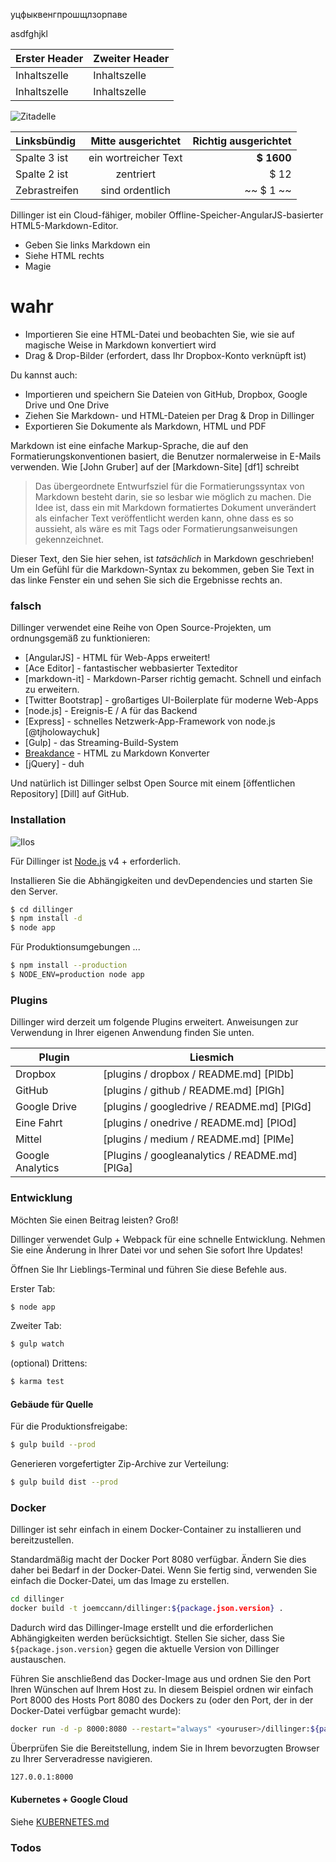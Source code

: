 
уцфыквенгпрошщлзорпаве

asdfghjkl

Erster Header | Zweiter Header
--- | ---
Inhaltszelle | Inhaltszelle
Inhaltszelle | Inhaltszelle

![Zitadelle](https://vignette.wikia.nocookie.net/masseffect/images/d/d7/MassEffect2Citadel.jpg/revision/latest?cb=20100721191415)

Linksbündig | Mitte ausgerichtet | Richtig ausgerichtet
:-- | :-: | --:
Spalte 3 ist | ein wortreicher Text | **$ 1600**
Spalte 2 ist | zentriert | $ 12
Zebrastreifen | sind ordentlich | ~~ $ 1 ~~

Dillinger ist ein Cloud-fähiger, mobiler Offline-Speicher-AngularJS-basierter HTML5-Markdown-Editor.

- Geben Sie links Markdown ein
- Siehe HTML rechts
- Magie

# wahr

- Importieren Sie eine HTML-Datei und beobachten Sie, wie sie auf magische Weise in Markdown konvertiert wird
- Drag &amp; Drop-Bilder (erfordert, dass Ihr Dropbox-Konto verknüpft ist)

Du kannst auch:

- Importieren und speichern Sie Dateien von GitHub, Dropbox, Google Drive und One Drive
- Ziehen Sie Markdown- und HTML-Dateien per Drag &amp; Drop in Dillinger
- Exportieren Sie Dokumente als Markdown, HTML und PDF

Markdown ist eine einfache Markup-Sprache, die auf den Formatierungskonventionen basiert, die Benutzer normalerweise in E-Mails verwenden. Wie [John Gruber] auf der [Markdown-Site] [df1] schreibt

> Das übergeordnete Entwurfsziel für die Formatierungssyntax von Markdown besteht darin, sie so lesbar wie möglich zu machen. Die Idee ist, dass ein mit Markdown formatiertes Dokument unverändert als einfacher Text veröffentlicht werden kann, ohne dass es so aussieht, als wäre es mit Tags oder Formatierungsanweisungen gekennzeichnet.

Dieser Text, den Sie hier sehen, ist *tatsächlich* in Markdown geschrieben! Um ein Gefühl für die Markdown-Syntax zu bekommen, geben Sie Text in das linke Fenster ein und sehen Sie sich die Ergebnisse rechts an.

### falsch

Dillinger verwendet eine Reihe von Open Source-Projekten, um ordnungsgemäß zu funktionieren:

- [AngularJS] - HTML für Web-Apps erweitert!
- [Ace Editor] - fantastischer webbasierter Texteditor
- [markdown-it] - Markdown-Parser richtig gemacht. Schnell und einfach zu erweitern.
- [Twitter Bootstrap] - großartiges UI-Boilerplate für moderne Web-Apps
- [node.js] - Ereignis-E / A für das Backend
- [Express] - schnelles Netzwerk-App-Framework von node.js [@tjholowaychuk]
- [Gulp] - das Streaming-Build-System
- [Breakdance](https://breakdance.github.io/breakdance/) - HTML zu Markdown Konverter
- [jQuery] - duh

Und natürlich ist Dillinger selbst Open Source mit einem [öffentlichen Repository] [Dill] auf GitHub.

### Installation

![Ilos](https://lh3.googleusercontent.com/proxy/DDV8a7sLIWurhJtW8Ego9bq-JlwpfFFoR0tkLJQKKYXEXoWHB6ZUP5jGKD2VcYt3z1QVsgcn6L3GoU1ns8m9fvi3U51GzddA70ZUMHgzHvjl4-i7YOJY9cShBPrfjUhMQhxaJ97WFBp612XmjMXVGypfGkiBarN4PWxhiHkiYYNW7HGbtTpOcyt9GQ4Q23C2noxLTWFXZMcQZhRpQA_qzu2n6_H6CPViBnhSHpEl4JZAPaGCSJqgZg)

Für Dillinger ist [Node.js](https://nodejs.org/) v4 + erforderlich.

Installieren Sie die Abhängigkeiten und devDependencies und starten Sie den Server.

```sh
$ cd dillinger
$ npm install -d
$ node app
```

Für Produktionsumgebungen ...

```sh
$ npm install --production
$ NODE_ENV=production node app
```

### Plugins

Dillinger wird derzeit um folgende Plugins erweitert. Anweisungen zur Verwendung in Ihrer eigenen Anwendung finden Sie unten.

Plugin | Liesmich
--- | ---
Dropbox | [plugins / dropbox / README.md] [PlDb]
GitHub | [plugins / github / README.md] [PlGh]
Google Drive | [plugins / googledrive / README.md] [PlGd]
Eine Fahrt | [plugins / onedrive / README.md] [PlOd]
Mittel | [plugins / medium / README.md] [PlMe]
Google Analytics | [Plugins / googleanalytics / README.md] [PlGa]

### Entwicklung

Möchten Sie einen Beitrag leisten? Groß!

Dillinger verwendet Gulp + Webpack für eine schnelle Entwicklung. Nehmen Sie eine Änderung in Ihrer Datei vor und sehen Sie sofort Ihre Updates!

Öffnen Sie Ihr Lieblings-Terminal und führen Sie diese Befehle aus.

Erster Tab:

```sh
$ node app
```

Zweiter Tab:

```sh
$ gulp watch
```

(optional) Drittens:

```sh
$ karma test
```

#### Gebäude für Quelle

Für die Produktionsfreigabe:

```sh
$ gulp build --prod
```

Generieren vorgefertigter Zip-Archive zur Verteilung:

```sh
$ gulp build dist --prod
```

### Docker

Dillinger ist sehr einfach in einem Docker-Container zu installieren und bereitzustellen.

Standardmäßig macht der Docker Port 8080 verfügbar. Ändern Sie dies daher bei Bedarf in der Docker-Datei. Wenn Sie fertig sind, verwenden Sie einfach die Docker-Datei, um das Image zu erstellen.

```sh
cd dillinger
docker build -t joemccann/dillinger:${package.json.version} .
```

Dadurch wird das Dillinger-Image erstellt und die erforderlichen Abhängigkeiten werden berücksichtigt. Stellen Sie sicher, dass Sie `${package.json.version}` gegen die aktuelle Version von Dillinger austauschen.

Führen Sie anschließend das Docker-Image aus und ordnen Sie den Port Ihren Wünschen auf Ihrem Host zu. In diesem Beispiel ordnen wir einfach Port 8000 des Hosts Port 8080 des Dockers zu (oder den Port, der in der Docker-Datei verfügbar gemacht wurde):

```sh
docker run -d -p 8000:8080 --restart="always" <youruser>/dillinger:${package.json.version}
```

Überprüfen Sie die Bereitstellung, indem Sie in Ihrem bevorzugten Browser zu Ihrer Serveradresse navigieren.

```sh
127.0.0.1:8000
```

#### Kubernetes + Google Cloud

Siehe [KUBERNETES.md](https://github.com/joemccann/dillinger/blob/master/KUBERNETES.md)

### Todos
